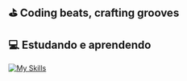 ## ⛳ Coding beats, crafting grooves


## 💻 Estudando e aprendendo
[![My Skills](https://skillicons.dev/icons?i=py,aws,figma)](https://skillicons.dev) 



<!-- Proudly created with GPRM ( https://gprm.itsvg.in ) -->
